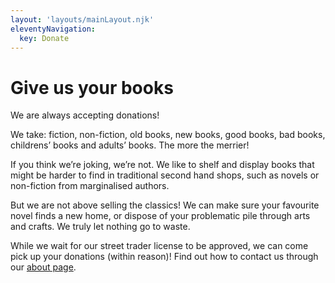 ```yaml
---
layout: 'layouts/mainLayout.njk'
eleventyNavigation:
  key: Donate
---
```

# Give us your books

We are always accepting donations!

We take: fiction, non-fiction, old books, new books, good books, bad books, childrens’ books and adults’ books. The more the merrier! 

If you think we’re joking, we’re not. We like to shelf and display books that might be harder to find in traditional second hand shops, such as novels or non-fiction from marginalised authors. 

But we are not above selling the classics! We can make sure your favourite novel finds a new home, or dispose of your problematic pile through arts and crafts. We truly let nothing go to waste.

While we wait for our street trader license to be approved, we can come pick up your donations (within reason)! Find out how to contact us through our [about page](/about).

